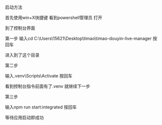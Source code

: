 启动方法

首先使用win+X快捷键 看到powershell管理员 打开

到了控制台界面

第一步 输入cd C:\Users\15621\Desktop\timao\timao-douyin-live-manager  按回车

进入到了这个目录

第二步

输入.venv\Scripts\Activate  按回车

看到控制台指令前面有了.venv 就继续下一步

第三步

输入npm run start:integrated  按回车

等待应用启动即成功
